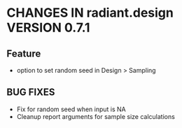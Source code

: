# CHANGES IN radiant.design VERSION 0.7.1

## Feature
- option to set random seed in Design > Sampling

## BUG FIXES
- Fix for random seed when input is NA
- Cleanup report arguments for sample size calculations
